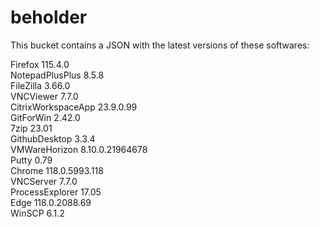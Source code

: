 # beholder
This bucket contains a JSON with the latest versions of these softwares:

Firefox            115.4.0          
NotepadPlusPlus    8.5.8            
FileZilla          3.66.0           
VNCViewer          7.7.0            
CitrixWorkspaceApp 23.9.0.99        
GitForWin          2.42.0           
7zip               23.01            
GithubDesktop      3.3.4            
VMWareHorizon      8.10.0.21964678  
Putty              0.79             
Chrome             118.0.5993.118   
VNCServer          7.7.0            
ProcessExplorer    17.05            
Edge               118.0.2088.69    
WinSCP             6.1.2            



